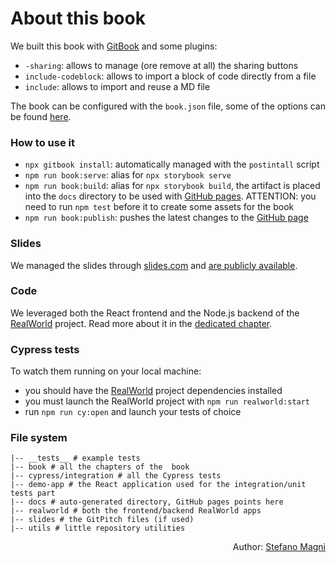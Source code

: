 # About this book

We built this book with [GitBook](https://github.com/GitbookIO/gitbook/blob/master/docs/setup.md) and some plugins:

- `-sharing`: allows to manage (ore remove at all) the sharing buttons
- `include-codeblock`: allows to import a block of code directly from a file
- `include`: allows to import and reuse a MD file

The book can be configured with the `book.json` file, some of the options can be found [here](https://janicezhw.github.io/gitbook/startusegitbook/configInfo/bookjson.html).

### How to use it

- `npx gitbook install`: automatically managed with the `postintall` script
- `npm run book:serve`: alias for `npx storybook serve`
- `npm run book:build`: alias for `npx storybook build`, the artifact is placed into the `docs` directory to be used with [GitHub pages](https://pages.github.com). ATTENTION: you need to run `npm test` before it to create some assets for the book
- `npm run book:publish`: pushes the latest changes to the [GitHub page](https://noriste.github.io/educative-cypress-course/)

### Slides

We managed the slides through [slides.com](https://slides.com) and [are publicly available](https://slides.com/noriste/educative-cypress-course#/).

### Code

We leveraged both the React frontend and the Node.js backend of the [RealWorld](http://realworld.io) project. Read more about it in the [dedicated chapter](the-realworld-project.md).

### Cypress tests

To watch them running on your local machine:

- you should have the [RealWorld](the-realworld-project.md#some-notes) project dependencies installed
- you must launch the RealWorld project with `npm run realworld:start`
- run `npm run cy:open` and launch your tests of choice

### File system

```
|-- __tests__ # example tests
|-- book # all the chapters of the  book
|-- cypress/integration # all the Cypress tests
|-- demo-app # the React application used for the integration/unit tests part
|-- docs # auto-generated directory, GitHub pages points here
|-- realworld # both the frontend/backend RealWorld apps
|-- slides # the GitPitch files (if used)
|-- utils # little repository utilities
```

<p style='text-align: right;'>Author: <a href="about-us.md#stefano-magni">Stefano Magni</a></p>
